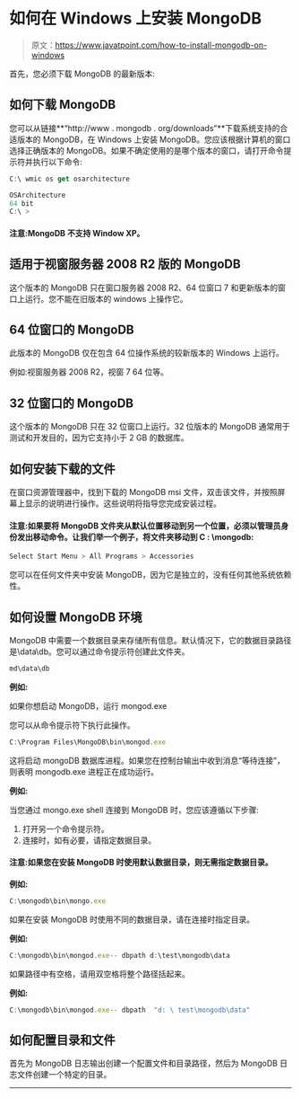 # 如何在 Windows 上安装 MongoDB

> 原文：<https://www.javatpoint.com/how-to-install-mongodb-on-windows>

首先，您必须下载 MongoDB 的最新版本:

## 如何下载 MongoDB

您可以从链接**“http://www . mongodb . org/downloads”**下载系统支持的合适版本的 MongoDB，在 Windows 上安装 MongoDB。您应该根据计算机的窗口选择正确版本的 MongoDB。如果不确定使用的是哪个版本的窗口，请打开命令提示符并执行以下命令:

```js
C:\ wmic os get osarchitecture

```

```js
OSArchitecture 
64 bit
C:\ >

```

#### 注意:MongoDB 不支持 Window XP。

## 适用于视窗服务器 2008 R2 版的 MongoDB

这个版本的 MongoDB 只在窗口服务器 2008 R2、64 位窗口 7 和更新版本的窗口上运行。您不能在旧版本的 windows 上操作它。

## 64 位窗口的 MongoDB

此版本的 MongoDB 仅在包含 64 位操作系统的较新版本的 Windows 上运行。

例如:视窗服务器 2008 R2，视窗 7 64 位等。

## 32 位窗口的 MongoDB

这个版本的 MongoDB 只在 32 位窗口上运行。32 位版本的 MongoDB 通常用于测试和开发目的，因为它支持小于 2 GB 的数据库。

## 如何安装下载的文件

在窗口资源管理器中，找到下载的 MongoDB msi 文件，双击该文件，并按照屏幕上显示的说明进行操作。这些说明将指导您完成安装过程。

#### 注意:如果要将 MongoDB 文件夹从默认位置移动到另一个位置，必须以管理员身份发出移动命令。让我们举一个例子，将文件夹移动到 C : \mongodb:

```js
Select Start Menu > All Programs > Accessories 

```

您可以在任何文件夹中安装 MongoDB，因为它是独立的，没有任何其他系统依赖性。

## 如何设置 MongoDB 环境

MongoDB 中需要一个数据目录来存储所有信息。默认情况下，它的数据目录路径是\data\db。您可以通过命令提示符创建此文件夹。

```js
md\data\db

```

**例如:**

如果你想启动 MongoDB，运行 mongod.exe

您可以从命令提示符下执行此操作。

```js
C:\Program Files\MongoDB\bin\mongod.exe

```

这将启动 mongoDB 数据库进程。如果您在控制台输出中收到消息“等待连接”，则表明 mongodb.exe 进程正在成功运行。

**例如:**

当您通过 mongo.exe shell 连接到 MongoDB 时，您应该遵循以下步骤:

1.  打开另一个命令提示符。
2.  连接时，如有必要，请指定数据目录。

#### 注意:如果您在安装 MongoDB 时使用默认数据目录，则无需指定数据目录。

**例如:**

```js
C:\mongodb\bin\mongo.exe

```

如果在安装 MongoDB 时使用不同的数据目录，请在连接时指定目录。

**例如:**

```js
C:\mongodb\bin\mongod.exe-- dbpath d:\test\mongodb\data

```

如果路径中有空格，请用双空格将整个路径括起来。

**例如:**

```js
C:\mongodb\bin\mongod.exe-- dbpath  "d: \ test\mongodb\data"

```

## 如何配置目录和文件

首先为 MongoDB 日志输出创建一个配置文件和目录路径，然后为 MongoDB 日志文件创建一个特定的目录。

* * *